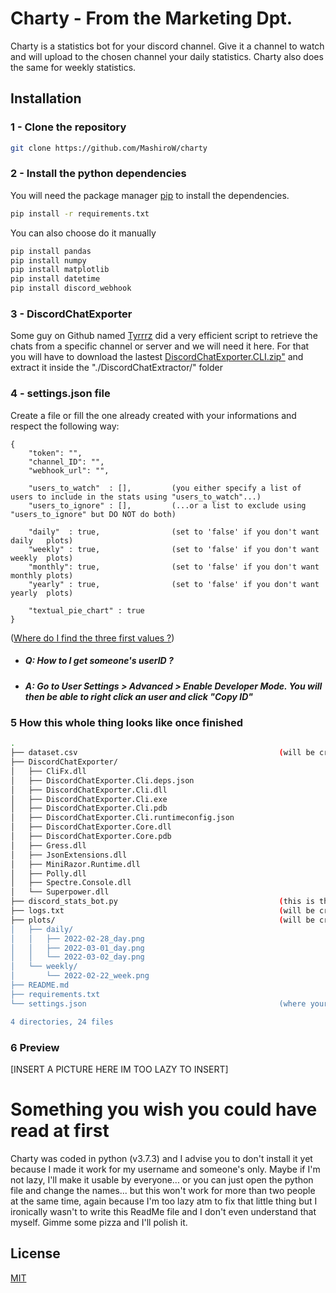 # Charty - From the Marketing Dpt.
Charty is a statistics bot for your discord channel.
Give it a channel to watch and will upload to the chosen channel your daily statistics.
Charty also does the same for weekly statistics.

## Installation

### 1 - Clone the repository

```bash
git clone https://github.com/MashiroW/charty
```

### 2 - Install the python dependencies

You will need the package manager [pip](https://pip.pypa.io/en/stable/) to install the dependencies.

```bash
pip install -r requirements.txt
```

You can also choose do it manually 

```bash
pip install pandas
pip install numpy
pip install matplotlib
pip install datetime
pip install discord_webhook
```

### 3 - DiscordChatExporter

Some guy on Github named [Tyrrrz](https://github.com/Tyrrrz) did a very efficient script to retrieve the chats from a specific channel or server and we will need it here.
For that you will have to download the lastest [DiscordChatExporter.CLI.zip"](https://github.com/Tyrrrz/DiscordChatExporter/releases) and extract it inside the "./DiscordChatExtractor/" folder

### 4 - settings.json file

Create a file or fill the one already created with your informations and respect the following way:
```
{
    "token": "",                    
    "channel_ID": "",
    "webhook_url": "",
                                    
    "users_to_watch"  : [],         (you either specify a list of users to include in the stats using "users_to_watch"...)
    "users_to_ignore" : [],         (...or a list to exclude using "users_to_ignore" but DO NOT do both)

    "daily"  : true,                (set to 'false' if you don't want daily   plots)
    "weekly" : true,                (set to 'false' if you don't want weekly  plots)
    "monthly": true,                (set to 'false' if you don't want monthly plots)
    "yearly" : true,                (set to 'false' if you don't want yearly  plots)

    "textual_pie_chart" : true
}
```
([Where do I find the three first values ?](https://github.com/Tyrrrz/DiscordChatExporter/wiki/Obtaining-Token-and-Channel-IDs))

* ##### Q: How to I get someone's userID ?
* ##### A: Go to User Settings > Advanced > Enable Developer Mode. You will then be able to right click an user and click "Copy ID"

### 5 How this whole thing looks like once finished

```bash
.
├── dataset.csv                                             (will be created by the script)
├── DiscordChatExporter/
│   ├── CliFx.dll
│   ├── DiscordChatExporter.Cli.deps.json
│   ├── DiscordChatExporter.Cli.dll
│   ├── DiscordChatExporter.Cli.exe
│   ├── DiscordChatExporter.Cli.pdb
│   ├── DiscordChatExporter.Cli.runtimeconfig.json
│   ├── DiscordChatExporter.Core.dll
│   ├── DiscordChatExporter.Core.pdb
│   ├── Gress.dll
│   ├── JsonExtensions.dll
│   ├── MiniRazor.Runtime.dll
│   ├── Polly.dll
│   ├── Spectre.Console.dll
│   └── Superpower.dll
├── discord_stats_bot.py                                    (this is the script you should run)
├── logs.txt                                                (will be created by the script)
├── plots/                                                  (will be created by the script, same for what's inside)
│   ├── daily/                                                        
│   │   ├── 2022-02-28_day.png
│   │   ├── 2022-03-01_day.png
│   │   └── 2022-03-02_day.png
│   └── weekly/
│       └── 2022-02-22_week.png
├── README.md
├── requirements.txt                                        
└── settings.json                                           (where your user informations and settings for the script should be)

4 directories, 24 files
```

### 6 Preview 

[INSERT A PICTURE HERE IM TOO LAZY TO INSERT]


# Something you wish you could have read at first
Charty was coded in python (v3.7.3) and I advise you to don't install it yet because I made it work for my username and someone's only.
Maybe if I'm not lazy, I'll make it usable by everyone... or you can just open the python file and change the names... but this won't work for more than two people at the same time, again because I'm too lazy atm to fix that little thing but I ironically wasn't to write this ReadMe file and I don't even understand that myself.
Gimme some pizza and I'll polish it.


## License
[MIT](https://choosealicense.com/licenses/mit/)
